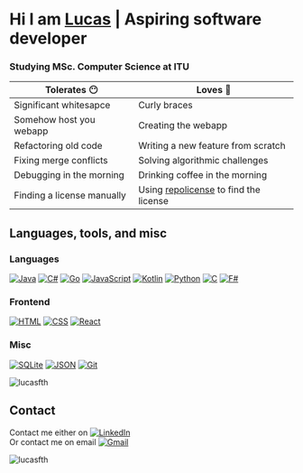# Hi I am [Lucas](https://lucashanson.dk) | Aspiring software developer

### Studying MSc. Computer Science at ITU

| Tolerates 😶  | Loves 🤍 |
| --- | --- |
| Significant whitesapce | Curly braces |
| Somehow host you webapp | Creating the webapp |
| Refactoring old code | Writing a new feature from scratch |
| Fixing merge conflicts | Solving algorithmic challenges |
| Debugging in the morning | Drinking coffee in the morning |
| Finding a license manually | Using [repolicense](https://repolicense.com) to find the license |

<!-- https://github.com/inttter/md-badges -->

## Languages, tools, and misc

### Languages

[![Java](https://img.shields.io/badge/Java-%23ED8B00.svg?logo=openjdk&logoColor=white)](#)
[![C#](https://img.shields.io/badge/C%23-%23239120.svg?logo=csharp&logoColor=white)](#)
[![Go](https://img.shields.io/badge/Go-%2300ADD8.svg?&logo=go&logoColor=white)](#)
[![JavaScript](https://img.shields.io/badge/JavaScript-F7DF1E?logo=javascript&logoColor=000)](#)
[![Kotlin](https://img.shields.io/badge/Kotlin-%237F52FF.svg?logo=kotlin&logoColor=white)](#)
[![Python](https://img.shields.io/badge/Python-3776AB?logo=python&logoColor=fff)](#)
[![C](https://img.shields.io/badge/C-00599C?logo=c&logoColor=white)](#)
[![F#](https://img.shields.io/badge/F%23-378BBA?logo=fsharp&logoColor=fff)](#)

### Frontend

[![HTML](https://img.shields.io/badge/HTML-%23E34F26.svg?logo=html5&logoColor=white)](#)
[![CSS](https://img.shields.io/badge/CSS-1572B6?logo=css3&logoColor=fff)](#)
[![React](https://img.shields.io/badge/React-%2320232a.svg?logo=react&logoColor=%2361DAFB)](#)

### Misc

[![SQLite](https://img.shields.io/badge/SQLite-%2307405e.svg?logo=sqlite&logoColor=white)](#)
[![JSON](https://img.shields.io/badge/JSON-000?logo=json&logoColor=fff)](#)
[![Git](https://img.shields.io/badge/Git-F05032?logo=git&logoColor=fff)](#)

<img align="center" src="https://github-readme-stats.vercel.app/api/top-langs/?username=lucasfth&layout=compact&langs_count=10&theme=dark" alt="lucasfth" />

## Contact

Contact me either on [![LinkedIn](https://img.shields.io/badge/Linkedin-%230077B5.svg?logo=linkedin&logoColor=white)](https://www.linkedin.com/in/lucas-frey-torres-hanson-b6b79320b/ "Link to LinkedIn profile")\
Or contact me on email [![Gmail](https://img.shields.io/badge/Gmail-D14836?logo=gmail&logoColor=white)](mailto:contact@lucashanson.dk)

<img align="center" src="https://github-readme-stats.vercel.app/api?username=lucasfth&show_icons=true&theme=dark&locale=en" alt="lucasfth" />
